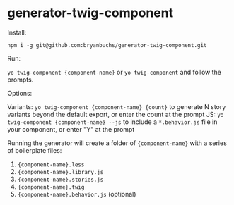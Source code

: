 # generator-twig-component

Install:

`npm i -g git@github.com:bryanbuchs/generator-twig-component.git`

Run:

`yo twig-component {component-name}` or `yo twig-component` and follow the prompts.

Options:

Variants: `yo twig-component {component-name} {count}` to generate N story variants beyond the default export, or enter the count at the prompt
JS: `yo twig-component {component-name} --js` to include a `*.behavior.js` file in your component, or enter "Y" at the prompt

Running the generator will create a folder of `{component-name}` with a series of boilerplate files:

1. `{component-name}.less`
2. `{component-name}.library.js`
3. `{component-name}.stories.js`
4. `{component-name}.twig`
5. `{component-name}.behavior.js` (optional)

